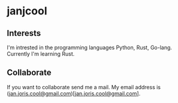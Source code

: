 # janjcool
## Interests
I'm intrested in the programming languages Python, Rust, Go-lang. Currently I'm learning Rust.
## Collaborate
If you want to collaborate send me a mail. My email address is (jan.joris.cool@gmail.com)[jan.joris.cool@gmail.com].
